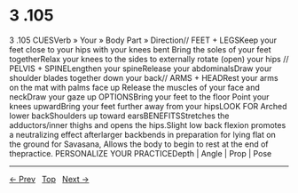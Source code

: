 # 3 .105

3 .105
CUESVerb » Your » Body Part » Direction// FEET + LEGSKeep your feet close to your hips with your knees bent Bring the soles of your feet togetherRelax your knees to the sides to externally rotate (open) your hips // PELVIS + SPINELengthen your spineRelease your abdominalsDraw your shoulder blades together down your back// ARMS + HEADRest your arms on the mat with palms face up Release the muscles of your face and neckDraw your gaze up
OPTIONSBring your feet to the floor Point your knees upwardBring your feet further away from your hipsLOOK FOR Arched lower backShoulders up toward earsBENEFITSStretches the adductors/inner thighs and opens the hips.Slight low back flexion promotes a neutralizing effect afterlarger backbends in preparation for lying flat on the ground for Savasana, Allows the body to begin to rest at the end of thepractice.
PERSONALIZE YOUR PRACTICEDepth | Angle | Prop | Pose


---
[← Prev](/pages/page-155.md) &nbsp; [Top](/index.md) &nbsp; [Next →](/pages/page-157.md)
